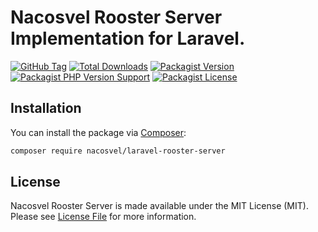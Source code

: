 # Nacosvel Rooster Server Implementation for Laravel.

[![GitHub Tag](https://img.shields.io/github/v/tag/jundayw/laravel-rooster-server)](https://github.com/jundayw/laravel-rooster-server/tags)
[![Total Downloads](https://img.shields.io/packagist/dt/nacosvel/laravel-rooster-server?style=flat-square)](https://packagist.org/packages/nacosvel/laravel-rooster-server)
[![Packagist Version](https://img.shields.io/packagist/v/nacosvel/laravel-rooster-server)](https://packagist.org/packages/nacosvel/laravel-rooster-server)
[![Packagist PHP Version Support](https://img.shields.io/packagist/php-v/nacosvel/laravel-rooster-server)](https://github.com/jundayw/laravel-rooster-server)
[![Packagist License](https://img.shields.io/github/license/jundayw/laravel-rooster-server)](https://github.com/jundayw/laravel-rooster-server)

## Installation

You can install the package via [Composer](https://getcomposer.org/):

```bash
composer require nacosvel/laravel-rooster-server
```

## License

Nacosvel Rooster Server is made available under the MIT License (MIT). Please see [License File](LICENSE) for more
information.
